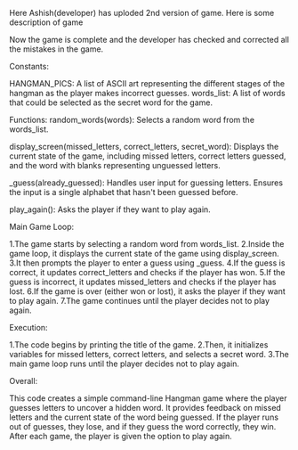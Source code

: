Here Ashish(developer) has uploded 2nd version of game. Here is some description of game

Now the game is complete and the developer has checked and corrected all the mistakes in the game.

Constants:

HANGMAN_PICS: A list of ASCII art representing the different stages of the hangman as the player makes incorrect guesses.
words_list: A list of words that could be selected as the secret word for the game.

Functions:
random_words(words): Selects a random word from the words_list.

display_screen(missed_letters, correct_letters, secret_word): Displays the current state of the game, including missed letters, correct letters guessed, and the word with blanks representing unguessed letters.

_guess(already_guessed): Handles user input for guessing letters. Ensures the input is a single alphabet that hasn't been guessed before.

play_again(): Asks the player if they want to play again.

Main Game Loop:

1.The game starts by selecting a random word from words_list.
2.Inside the game loop, it displays the current state of the game using    display_screen.
3.It then prompts the player to enter a guess using _guess.
4.If the guess is correct, it updates correct_letters and checks if the player has won.
5.If the guess is incorrect, it updates missed_letters and checks if the player has lost.
6.If the game is over (either won or lost), it asks the player if they want to play again.
7.The game continues until the player decides not to play again.

Execution:

1.The code begins by printing the title of the game.
2.Then, it initializes variables for missed letters, correct letters, and selects a secret word.
3.The main game loop runs until the player decides not to play again.

Overall:

This code creates a simple command-line Hangman game where the player guesses letters to uncover a hidden word. It provides feedback on missed letters and the current state of the word being guessed. If the player runs out of guesses, they lose, and if they guess the word correctly, they win. After each game, the player is given the option to play again.
